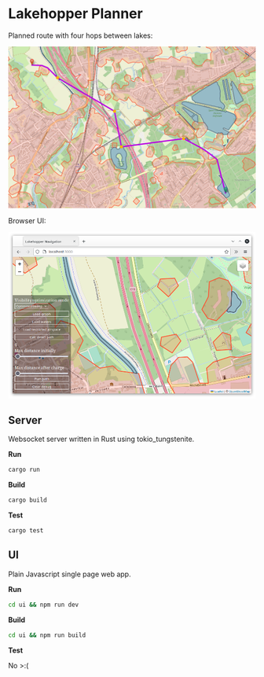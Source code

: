# Lakehopper Planner

Planned route with four hops between lakes:

![Screenshot of planned route](planner-four-hops.png)

Browser UI:

![Screenshot of browser UI](browser-ui-II.png)

## Server

Websocket server written in Rust using tokio_tungstenite.

**Run**
```bash
cargo run
```

**Build**

```bash
cargo build
```

**Test**

```bash
cargo test
```

## UI

Plain Javascript single page web app.

**Run**
```bash
cd ui && npm run dev
```

**Build**

```bash
cd ui && npm run build
```

**Test**

No >:(
